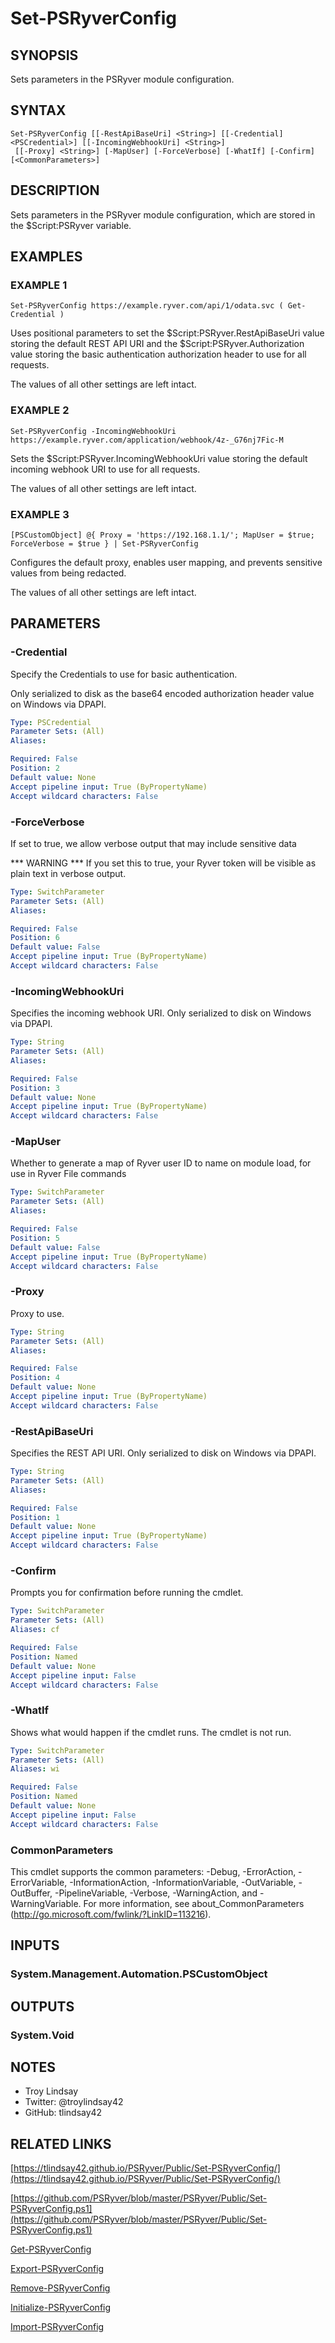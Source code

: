 # Set-PSRyverConfig

## SYNOPSIS
Sets parameters in the PSRyver module configuration.

## SYNTAX

```
Set-PSRyverConfig [[-RestApiBaseUri] <String>] [[-Credential] <PSCredential>] [[-IncomingWebhookUri] <String>]
 [[-Proxy] <String>] [-MapUser] [-ForceVerbose] [-WhatIf] [-Confirm] [<CommonParameters>]
```

## DESCRIPTION
Sets parameters in the PSRyver module configuration, which are stored in the
$Script:PSRyver variable.

## EXAMPLES

### EXAMPLE 1
```
Set-PSRyverConfig https://example.ryver.com/api/1/odata.svc ( Get-Credential )
```

Uses positional parameters to set the $Script:PSRyver.RestApiBaseUri value
storing the default REST API URI and the $Script:PSRyver.Authorization value
storing the basic authentication authorization header to use for all requests.

The values of all other settings are left intact.

### EXAMPLE 2
```
Set-PSRyverConfig -IncomingWebhookUri https://example.ryver.com/application/webhook/4z-_G76nj7Fic-M
```

Sets the $Script:PSRyver.IncomingWebhookUri value storing the default
incoming webhook URI to use for all requests.

The values of all other settings are left intact.

### EXAMPLE 3
```
[PSCustomObject] @{ Proxy = 'https://192.168.1.1/'; MapUser = $true; ForceVerbose = $true } | Set-PSRyverConfig
```

Configures the default proxy, enables user mapping, and prevents sensitive
values from being redacted.

The values of all other settings are left intact.

## PARAMETERS

### -Credential
Specify the Credentials to use for basic authentication.

Only serialized to disk as the base64 encoded authorization header value on
Windows via DPAPI.

```yaml
Type: PSCredential
Parameter Sets: (All)
Aliases:

Required: False
Position: 2
Default value: None
Accept pipeline input: True (ByPropertyName)
Accept wildcard characters: False
```

### -ForceVerbose
If set to true, we allow verbose output that may include sensitive data

*** WARNING ***
If you set this to true, your Ryver token will be visible as plain text in
verbose output.

```yaml
Type: SwitchParameter
Parameter Sets: (All)
Aliases:

Required: False
Position: 6
Default value: False
Accept pipeline input: True (ByPropertyName)
Accept wildcard characters: False
```

### -IncomingWebhookUri
Specifies the incoming webhook URI. 
Only serialized to disk on Windows via DPAPI.

```yaml
Type: String
Parameter Sets: (All)
Aliases:

Required: False
Position: 3
Default value: None
Accept pipeline input: True (ByPropertyName)
Accept wildcard characters: False
```

### -MapUser
Whether to generate a map of Ryver user ID to name on module load, for use in
Ryver File commands

```yaml
Type: SwitchParameter
Parameter Sets: (All)
Aliases:

Required: False
Position: 5
Default value: False
Accept pipeline input: True (ByPropertyName)
Accept wildcard characters: False
```

### -Proxy
Proxy to use.

```yaml
Type: String
Parameter Sets: (All)
Aliases:

Required: False
Position: 4
Default value: None
Accept pipeline input: True (ByPropertyName)
Accept wildcard characters: False
```

### -RestApiBaseUri
Specifies the REST API URI. 
Only serialized to disk on Windows via DPAPI.

```yaml
Type: String
Parameter Sets: (All)
Aliases:

Required: False
Position: 1
Default value: None
Accept pipeline input: True (ByPropertyName)
Accept wildcard characters: False
```

### -Confirm
Prompts you for confirmation before running the cmdlet.

```yaml
Type: SwitchParameter
Parameter Sets: (All)
Aliases: cf

Required: False
Position: Named
Default value: None
Accept pipeline input: False
Accept wildcard characters: False
```

### -WhatIf
Shows what would happen if the cmdlet runs.
The cmdlet is not run.

```yaml
Type: SwitchParameter
Parameter Sets: (All)
Aliases: wi

Required: False
Position: Named
Default value: None
Accept pipeline input: False
Accept wildcard characters: False
```

### CommonParameters
This cmdlet supports the common parameters: -Debug, -ErrorAction, -ErrorVariable, -InformationAction, -InformationVariable, -OutVariable, -OutBuffer, -PipelineVariable, -Verbose, -WarningAction, and -WarningVariable.
For more information, see about_CommonParameters (http://go.microsoft.com/fwlink/?LinkID=113216).

## INPUTS

### System.Management.Automation.PSCustomObject

## OUTPUTS

### System.Void

## NOTES
- Troy Lindsay
- Twitter: @troylindsay42
- GitHub: tlindsay42

## RELATED LINKS

[https://tlindsay42.github.io/PSRyver/Public/Set-PSRyverConfig/](https://tlindsay42.github.io/PSRyver/Public/Set-PSRyverConfig/)

[https://github.com/PSRyver/blob/master/PSRyver/Public/Set-PSRyverConfig.ps1](https://github.com/PSRyver/blob/master/PSRyver/Public/Set-PSRyverConfig.ps1)

[Get-PSRyverConfig]()

[Export-PSRyverConfig]()

[Remove-PSRyverConfig]()

[Initialize-PSRyverConfig]()

[Import-PSRyverConfig]()

